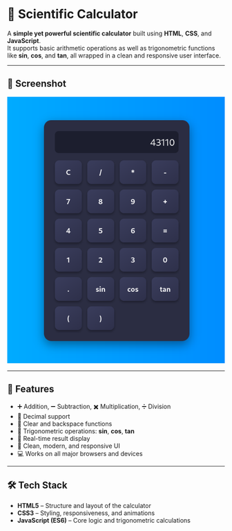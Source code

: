 # 🧮 Scientific Calculator

A **simple yet powerful scientific calculator** built using **HTML**, **CSS**, and **JavaScript**.  
It supports basic arithmetic operations as well as trigonometric functions like **sin**, **cos**, and **tan**, all wrapped in a clean and responsive user interface.

---

## 📸 Screenshot

![Calculator Screenshot](./Screenshots/calculator.png)


---

## 🚀 Features

- ➕ Addition, ➖ Subtraction, ✖️ Multiplication, ➗ Division  
- 🔢 Decimal support  
- 🧹 Clear and backspace functions  
- 📐 Trigonometric operations: **sin**, **cos**, **tan**  
- 🧮 Real-time result display  
- 🎨 Clean, modern, and responsive UI  
- 💻 Works on all major browsers and devices  

---

## 🛠️ Tech Stack

- **HTML5** – Structure and layout of the calculator  
- **CSS3** – Styling, responsiveness, and animations  
- **JavaScript (ES6)** – Core logic and trigonometric calculations  
